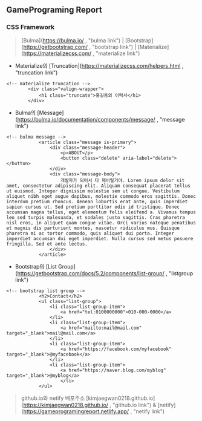 ## GamePrograming Report
### CSS Framework

> [Bulma](https://bulma.io/ , "bulma link") | [Bootstrap](https://getbootstrap.com/ , "bootstrap link") | [Materialize](https://materializecss.com/ , "materialize link")
   
* Materialize의 [Truncation](https://materializecss.com/helpers.html , "truncation link")
```
<!-- materialize truncation -->
        <div class="valign-wrapper">
            <h1 class="truncate">홍길동의 이력서</h1>
        </div>
```
   
* Bulma의 [Message](https://bulma.io/documentation/components/message/ , "message link")
```
<!-- bulma message -->
            <article class="message is-primary">
                <div class="message-header">
                    <p>ABOUT</p>
                    <button class="delete" aria-label="delete"></button>
                </div>
                <div class="message-body">
                    개발자가 되어서 다 패버릴거야. Lorem ipsum dolor sit amet, consectetur adipiscing elit. Aliquam consequat placerat tellus ut euismod. Integer dignissim molestie sem ut congue. Vestibulum aliquet nibh eget augue dapibus, molestie commodo eros sagittis. Donec interdum pretium rhoncus. Aenean lobortis erat ante, quis imperdiet sapien cursus ut. Sed pretium porttitor odio id tristique. Donec accumsan magna tellus, eget elementum felis eleifend a. Vivamus tempus leo sed turpis malesuada, et sodales justo sagittis. Cras pharetra nisl eros, in aliquet quam congue vitae. Orci varius natoque penatibus et magnis dis parturient montes, nascetur ridiculus mus. Quisque pharetra mi ac tortor commodo, quis aliquet dui porta. Integer imperdiet accumsan dui eget imperdiet. Nulla cursus sed metus posuere fringilla. Sed et ante lectus.
                </div>
            </article>
```
* Bootstrap의 [List Group](https://getbootstrap.com/docs/5.2/components/list-group/ , "listgroup link")
```
<!-- bootstrap list group -->
            <h2>Contact</h2>
            <ul class="list-group">
                <li class="list-group-item">
                    <a href="tel:0100000000">010-000-0000</a>
                </li>
                <li class="list-group-item">
                    <a href="mailto:mail@mail.com" target="_blank">mail@mail.com</a>
                </li>
                <li class="list-group-item">
                    <a href="https://facebook.com/myfacebook" target="_blank">@myfacebook</a>
                </li>
                <li class="list-group-item">
                    <a href="https://naver.blog.com/myblog" target="_blank">@myblog</a>
                    </li>
            </ul>
```
> github.io와 netify 배포주소 [kimjaegwan0218.github.io](https://kimjaegwan0218.github.io/ , "github.io link") & [netify](https://gameprogramingreport.netlify.app/ , "netify link")
